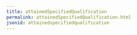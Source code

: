 ```yaml
---
title: attainedSpecifiedQualification
permalink: attainedSpecifiedQualification.html
jsonid: attainedspecifiedqualification
---
```

